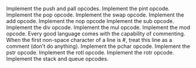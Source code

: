 Implement the push and pall opcodes.
Implement the pint opcode.
Implement the pop opcode.
Implement the swap opcode.
Implement the add opcode.
Implement the nop opcode
Implement the sub opcode.
Implement the div opcode.
Implement the mul opcode.
Implement the mod opcode.
Every good language comes with the capability of commenting. When the first non-space character of a line is #, treat this line as a comment (don’t do anything).
Implement the pchar opcode.
Implement the pstr opcode.
Implement the rotl opcode.
Implement the rotr opcode.
Implement the stack and queue opcodes.
